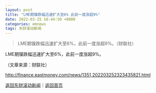 ```yaml
---
layout: post
title: "LME期镍跌幅迅速扩大至6% 此前一度涨超9%"
date: 2022-03-25 16:44:50 +0800
categories: emnews
tags: 东财滚动新闻
---
```

> LME期镍跌幅迅速扩大至6%，此前一度涨超9%。（财联社）

<p>LME期镍跌幅迅速扩大至6%，此前一度涨超9%。</p><p class="em_media">（文章来源：财联社）</p>

<http://finance.eastmoney.com/news/1351,202203252323435821.html>

[返回东财滚动新闻](//finews.withounder.com/emnews/)｜[返回首页](//finews.withounder.com/)